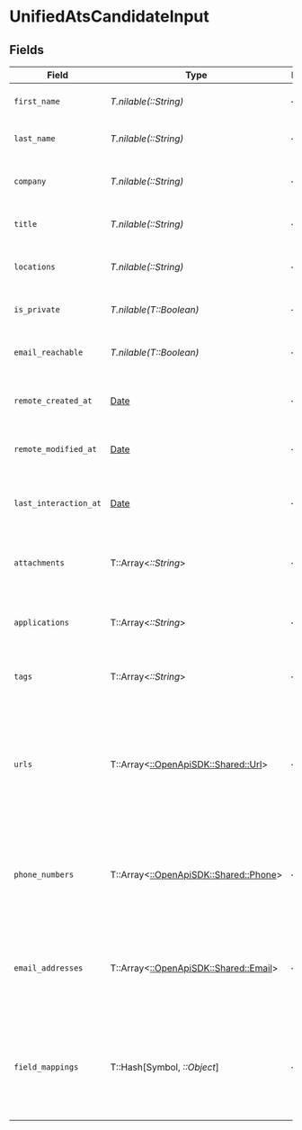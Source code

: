 # UnifiedAtsCandidateInput


## Fields

| Field                                                                                                 | Type                                                                                                  | Required                                                                                              | Description                                                                                           | Example                                                                                               |
| ----------------------------------------------------------------------------------------------------- | ----------------------------------------------------------------------------------------------------- | ----------------------------------------------------------------------------------------------------- | ----------------------------------------------------------------------------------------------------- | ----------------------------------------------------------------------------------------------------- |
| `first_name`                                                                                          | *T.nilable(::String)*                                                                                 | :heavy_minus_sign:                                                                                    | The first name of the candidate                                                                       | Joe                                                                                                   |
| `last_name`                                                                                           | *T.nilable(::String)*                                                                                 | :heavy_minus_sign:                                                                                    | The last name of the candidate                                                                        | Doe                                                                                                   |
| `company`                                                                                             | *T.nilable(::String)*                                                                                 | :heavy_minus_sign:                                                                                    | The company of the candidate                                                                          | Acme                                                                                                  |
| `title`                                                                                               | *T.nilable(::String)*                                                                                 | :heavy_minus_sign:                                                                                    | The title of the candidate                                                                            | Analyst                                                                                               |
| `locations`                                                                                           | *T.nilable(::String)*                                                                                 | :heavy_minus_sign:                                                                                    | The locations of the candidate                                                                        | New York                                                                                              |
| `is_private`                                                                                          | *T.nilable(T::Boolean)*                                                                               | :heavy_minus_sign:                                                                                    | Whether the candidate is private                                                                      | false                                                                                                 |
| `email_reachable`                                                                                     | *T.nilable(T::Boolean)*                                                                               | :heavy_minus_sign:                                                                                    | Whether the candidate is reachable by email                                                           | true                                                                                                  |
| `remote_created_at`                                                                                   | [Date](https://ruby-doc.org/stdlib-2.6.1/libdoc/date/rdoc/Date.html)                                  | :heavy_minus_sign:                                                                                    | The remote creation date of the candidate                                                             | 2024-10-01T12:00:00Z                                                                                  |
| `remote_modified_at`                                                                                  | [Date](https://ruby-doc.org/stdlib-2.6.1/libdoc/date/rdoc/Date.html)                                  | :heavy_minus_sign:                                                                                    | The remote modification date of the candidate                                                         | 2024-10-01T12:00:00Z                                                                                  |
| `last_interaction_at`                                                                                 | [Date](https://ruby-doc.org/stdlib-2.6.1/libdoc/date/rdoc/Date.html)                                  | :heavy_minus_sign:                                                                                    | The last interaction date with the candidate                                                          | 2024-10-01T12:00:00Z                                                                                  |
| `attachments`                                                                                         | T::Array<*::String*>                                                                                  | :heavy_minus_sign:                                                                                    | The attachments UUIDs of the candidate                                                                | [<br/>"801f9ede-c698-4e66-a7fc-48d19eebaa4f"<br/>]                                                    |
| `applications`                                                                                        | T::Array<*::String*>                                                                                  | :heavy_minus_sign:                                                                                    | The applications UUIDs of the candidate                                                               | [<br/>"801f9ede-c698-4e66-a7fc-48d19eebaa4f"<br/>]                                                    |
| `tags`                                                                                                | T::Array<*::String*>                                                                                  | :heavy_minus_sign:                                                                                    | The tags of the candidate                                                                             | [<br/>"tag_1",<br/>"tag_2"<br/>]                                                                      |
| `urls`                                                                                                | T::Array<[::OpenApiSDK::Shared::Url](../../models/shared/url.md)>                                     | :heavy_minus_sign:                                                                                    | The urls of the candidate, possible values for Url type are WEBSITE, BLOG, LINKEDIN, GITHUB, or OTHER | [<br/>{<br/>"url": "mywebsite.com",<br/>"url_type": "WEBSITE"<br/>}<br/>]                             |
| `phone_numbers`                                                                                       | T::Array<[::OpenApiSDK::Shared::Phone](../../models/shared/phone.md)>                                 | :heavy_minus_sign:                                                                                    | The phone numbers of the candidate                                                                    | [<br/>{<br/>"phone_number": "+33660688899",<br/>"phone_type": "WORK"<br/>}<br/>]                      |
| `email_addresses`                                                                                     | T::Array<[::OpenApiSDK::Shared::Email](../../models/shared/email.md)>                                 | :heavy_minus_sign:                                                                                    | The email addresses of the candidate                                                                  | [<br/>{<br/>"email_address": "joedoe@gmail.com",<br/>"email_address_type": "WORK"<br/>}<br/>]         |
| `field_mappings`                                                                                      | T::Hash[Symbol, *::Object*]                                                                           | :heavy_minus_sign:                                                                                    | The custom field mappings of the object between the remote 3rd party & Panora                         | {<br/>"fav_dish": "broccoli",<br/>"fav_color": "red"<br/>}                                            |